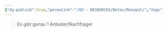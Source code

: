 ```yaml
---
{"dg-publish":true,"permalink":"/02 - RESOURCES/Notes/Monopol/","tags":["BWL"],"noteIcon":"","updated":"2025-03-17T09:42:08.000+01:00"}
---
```


>Es gibt genau 1 Anbieter/Nachfrager